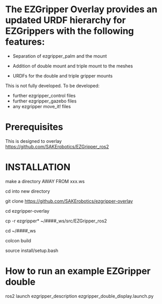 # The EZGripper Overlay provides an updated URDF hierarchy for EZGrippers with the following features:

- Separation of ezgripper_palm and the mount

- Addition of double mount and triple mount to the meshes

- URDFs for the double and triple gripper mounts

This is not fully developed.  To be developed:

- further ezgripper_control files
- further ezgripper_gazebo files
- any ezgripper move_it! files

# Prerequisites

This is designed to overlay https://github.com/SAKErobotics/EZGripper_ros2

# INSTALLATION

make a directory AWAY FROM xxx.ws

cd into new directory

git clone https://github.com/SAKErobotics/ezgripper-overlay

cd ezgripper-overlay

cp -r ezgripper* ~/####_ws/src/EZGripper_ros2

cd ~/####_ws

colcon build

source install/setup.bash


# How to run an example EZGripper double

ros2 launch ezgripper_description ezgripper_double_display.launch.py
